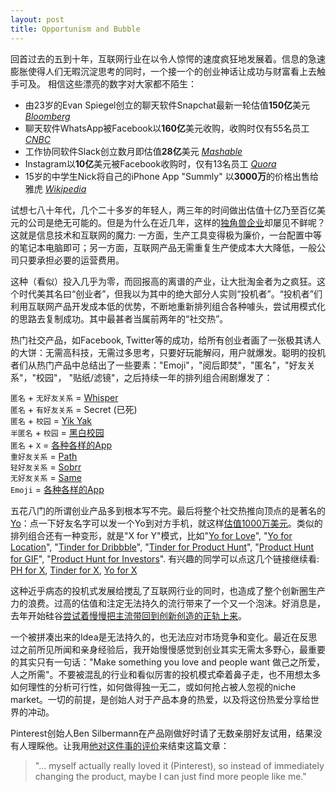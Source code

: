 ```yaml
---
layout: post
title: Opportunism and Bubble
---
```

回首过去的五到十年，互联网行业在以令人惊愕的速度疯狂地发展着。信息的急速膨胀使得人们无暇沉淀思考的同时，一个接一个的创业神话让成功与财富看上去触手可及。<!--more-->  相信这些漂亮的数字对大家都不陌生：

* 由23岁的Evan Spiegel创立的聊天软件Snapchat最新一轮估值**150亿**美元 [*Bloomberg*](http://www.bloomberg.com/news/articles/2015-03-11/alibaba-said-to-plan-snapchat-funding-at-15-billion-valuation)
* 聊天软件WhatsApp被Facebook以**160亿**美元收购，收购时仅有55名员工 [*CNBC*](http://www.cnbc.com/id/101432344)
* 工作协同软件Slack创立数月即估值**28亿**美元 [*Mashable*](http://mashable.com/2015/04/16/slack-valuation/)
* Instagram以**10亿**美元被Facebook收购时，仅有13名员工 [*Quora*](http://www.quora.com/Why-did-Instagram-keep-their-team-so-small)
* 15岁的中学生Nick将自己的iPhone App "Summly" 以**3000万**的价格出售给雅虎 [*Wikipedia*](http://en.wikipedia.org/wiki/Nick_D%27Aloisio)

试想七八十年代，几个二十多岁的年轻人，两三年的时间做出估值十亿乃至百亿美元的公司是绝无可能的。但是为什么在近几年，这样的[独角兽企业](http://techcrunch.com/2013/11/02/welcome-to-the-unicorn-club/)却屡见不鲜呢？这就是信息技术和互联网的魔力: 一方面，生产工具变得极为廉价，一台配置中等的笔记本电脑即可；另一方面，互联网产品无需重复生产使成本大大降低，一般公司只要承担必要的运营费用。

这种（看似）投入几乎为零，而回报高的离谱的产业，让大批淘金者为之疯狂。这个时代美其名曰“创业者”，但我以为其中的绝大部分人实则“投机者”。“投机者”们利用互联网产品开发成本低的优势，不断地重新排列组合各种噱头，尝试用模式化的思路去复制成功。其中最甚者当属前两年的“社交热”。  

热门社交产品，如Facebook, Twitter等的成功，给所有创业者画了一张极其诱人的大饼：无需高科技，无需过多思考，只要好玩能解闷，用户就爆发。聪明的投机者们从热门产品中总结出了一些要素："Emoji"，"阅后即焚"，"匿名"，"好友关系"，"校园"， "贴纸/滤镜"，之后持续一年的排列组合闹剧爆发了：  

`匿名` + `无好友关系` = [Whisper](https://whisper.sh/)
<br>`匿名` + `有好友关系` = Secret (已死)
<br>`匿名` + `校园` = [Yik Yak](http://www.yikyakapp.com/)
<br>`半匿名` + `校园` = [黑白校园](http://www.heibaixiaoyuan.com/)
<br>`匿名` + `X` = [各种各样的App](http://www.producthunt.com/e/anonymous-apps)
<br>`重好友关系` = [Path](https://path.com/)
<br>`轻好友关系` = [Sobrr](https://itunes.apple.com/us/app/sobrr-life-in-the-moment/id870994697?mt=8)
<br>`无好友关系` = [Same](https://ohsame.com/)
<br>`Emoji` = [各种各样的App](http://www.producthunt.com/e/emoji-apps)

五花八门的所谓创业产品多到根本写不完。最后将整个社交热推向顶点的是著名的[Yo](https://www.justyo.co/)：点一下好友名字可以发一个Yo到对方手机，就这样[估值1000万美元](http://techcrunch.com/2014/07/18/yo-raises-1-5m-in-funding-at-a-10m-valuation-investors-include-betaworks-and-pete-cashmore/)。类似的排列组合还有一种变形，就是"X for Y"模式，比如"[Yo for Love](http://www.producthunt.com/posts/lovz)", "[Yo for Location](http://www.producthunt.com/posts/ahoy)", "[Tinder for Dribbble](http://www.producthunt.com/posts/tindddle)", "[Tinder for Product Hunt](http://www.producthunt.com/posts/productind)", "[Product Hunt for GIF](http://www.producthunt.com/posts/rif)", "[Product Hunt for Investors](http://www.producthunt.com/posts/208)". 有兴趣的同学可以点这几个链接继续看: [PH for X](http://www.producthunt.com/@kwdinc/collections/product-hunt-for-x), [Tinder for X](http://www.producthunt.com/e/tinder-for-x), [Yo for X](http://www.producthunt.com/e/yo-for-x)

这种近乎病态的投机式发展给搅乱了互联网行业的同时，也造成了整个创新圈生产力的浪费。过高的估值和注定无法持久的流行带来了一个又一个泡沫。好消息是，去年开始硅谷[尝试着慢慢把主流带回到创新创造的正轨上来](https://www.ycombinator.com/rfs/)。

一个被拼凑出来的Idea是无法持久的，也无法应对市场竞争和变化。最近在反思过之前所见所闻和亲身经验后，我开始慢慢感觉到创业其实无需太多野心，最重要的其实只有一句话："Make something you love and people want 做己之所爱，人之所需"。不要被混乱的行业和看似厉害的投机模式牵着鼻子走，也不用想太多如何理性的分析可行性，如何做得独一无二，或如何抢占被人忽视的niche market。一切的前提，是创始人对于产品本身的热爱，以及将这份热爱分享给世界的冲动。

Pinterest创始人Ben Silbermann在产品刚做好时请了无数亲朋好友试用，结果没有人理睬他。让我用[他对这件事的评价](https://youtu.be/KYQHPHYs2Os?t=14m)来结束这篇文章：

> "... myself actually really loved it (Pinterest), so instead of immediately changing the product, maybe I can just find more people like me."
